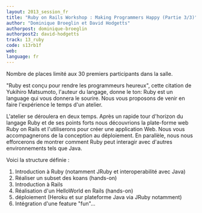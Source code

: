 ```yaml
---
layout: 2013_session_fr
title: "Ruby on Rails Workshop : Making Programmers Happy (Partie 3/3)"
author: "Dominique Broeglin et David Hodgetts"
authorpost: dominique-broeglin
authorpost2: david-hodgetts
track: 13_ruby
code: s13rb1f
web:
language: fr
---
```


Nombre de places limité aux 30 premiers participants dans la salle.

"Ruby est conçu pour rendre les programmeurs heureux", cette citation de Yukihiro Matsumoto, l'auteur du langage, donne le ton:
Ruby est un language qui vous donnera le sourire.  Nous vous proposons de venir en faire l'expérience le temps d'un atelier.

L'atelier se déroulera en deux temps. Après un rapide tour d'horizon du langage Ruby et de ses points forts nous découvrions la plate-forme web Ruby on Rails et  l'utiliserons pour créer une application Web. Nous vous accompagnerons de la conception au déploiement. En parallèle, nous nous efforcerons de montrer comment Ruby peut interagir avec d'autres environnements tels que Java.

Voici la structure définie :

1. Introduction à Ruby (notamment JRuby et interoperabilité avec Java)
1. Réaliser un subset des koans (hands-on)
1. Introduction à Rails
1. Réalisation d'un HelloWorld en Rails  (hands-on)
1. déploiement (Heroku et sur plateforme Java via JRuby notamment)
1. Intégration d'une feature "fun"...
